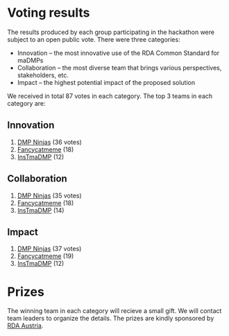 # Voting results

The results produced by each group participating in the hackathon were subject to an open public vote. There were three categories:
* Innovation – the most innovative use of the RDA Common Standard for maDMPs
* Collaboration – the most diverse team that brings various perspectives, stakeholders, etc.
* Impact – the highest potential impact of the proposed solution

We received in total 87 votes in each category. The top 3 teams in each category are:

## Innovation 
1. [DMP Ninjas](https://github.com/RDA-DMP-Common/hackathon-2020/blob/master/results.md#dmp-ninjas) (36 votes)
2. [Fancycatmeme](https://github.com/RDA-DMP-Common/hackathon-2020/blob/master/results.md#fancycatmeme) (18)
3. [InsTmaDMP](https://github.com/RDA-DMP-Common/hackathon-2020/blob/master/results.md#instmadmp) (12)

## Collaboration 
1. [DMP Ninjas](https://github.com/RDA-DMP-Common/hackathon-2020/blob/master/results.md#dmp-ninjas) (35 votes)
2. [Fancycatmeme](https://github.com/RDA-DMP-Common/hackathon-2020/blob/master/results.md#fancycatmeme) (18)
3. [InsTmaDMP](https://github.com/RDA-DMP-Common/hackathon-2020/blob/master/results.md#instmadmp) (14)

## Impact 
1. [DMP Ninjas](https://github.com/RDA-DMP-Common/hackathon-2020/blob/master/results.md#dmp-ninjas) (37 votes)
2. [Fancycatmeme](https://github.com/RDA-DMP-Common/hackathon-2020/blob/master/results.md#fancycatmeme) (19)
3. [InsTmaDMP](https://github.com/RDA-DMP-Common/hackathon-2020/blob/master/results.md#instmadmp) (12)

# Prizes
The winning team in each category will recieve a small gift. We will contact team leaders to organize the details.
The prizes are kindly sponsored by [RDA Austria](https://www.rd-alliance.org/groups/rda-austria).
